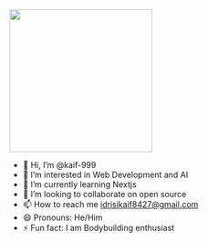 <img  height="250px" width="250px" src="https://t4.ftcdn.net/jpg/08/26/29/79/360_F_826297995_gHRLKyv4GIP3m59PPertUglA2bTG9eoc.jpg"/>

- 👋 Hi, I’m @kaif-999
- 👀 I’m interested in Web Development and AI  
- 🌱 I’m currently learning Nextjs
- 💞️ I’m looking to collaborate on open source
- 📫 How to reach me idrisikaif8427@gmail.com
- 😄 Pronouns: He/Him
- ⚡ Fun fact: I am Bodybuilding enthusiast
